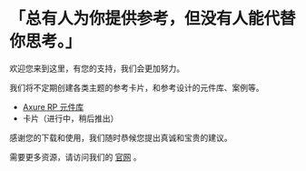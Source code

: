 # 「总有人为你提供参考，但没有人能代替你思考。」
欢迎您来到这里，有您的支持，我们会更加努力。

我们将不定期创建各类主题的参考卡片，和参考设计的元件库、案例等。
* [Axure RP 元件库](https://github.com/refscn/rplibs "免费下载")
* 卡片（进行中，稍后推出）

感谢您的下载和使用，我们随时恭候您提出真诚和宝贵的建议。

需要更多资源，请访问我们的 [官网](http://refs.cn) 。
